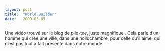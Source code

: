 ```yaml
---
layout:	post
title:	"World Builder"
date:	2009-03-05
---
```


  Une vidéo trouvé sur le blog de pilo-tee, juste magnifique . Cela parle d’un homme qui crée une ville, dans une hollochambre, pour celle qu’il aime, qui n’est pas tout a fait présente dans notre monde.

  